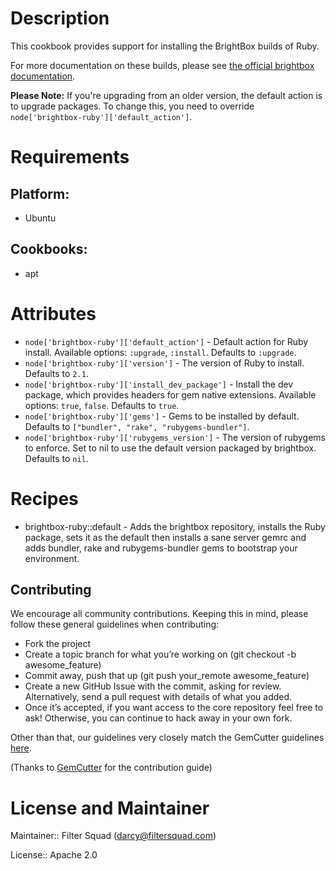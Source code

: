# Description

This cookbook provides support for installing the BrightBox builds of Ruby.

For more documentation on these builds, please see [the official brightbox documentation](http://blog.brightbox.co.uk/posts/next-generation-ruby-packages-for-ubuntu).

**Please Note:** If you're upgrading from an older version, the default action is to upgrade packages. To change this, you need to override `node['brightbox-ruby']['default_action']`.

# Requirements

## Platform:

* Ubuntu

## Cookbooks:

* apt

# Attributes

* `node['brightbox-ruby']['default_action']` - Default action for Ruby install. Available options: `:upgrade`, `:install`. Defaults to `:upgrade`.
* `node['brightbox-ruby']['version']` - The version of Ruby to install. Defaults to `2.1`.
* `node['brightbox-ruby']['install_dev_package']` - Install the dev package, which provides headers for gem native extensions. Available options: `true`, `false`. Defaults to `true`.
* `node['brightbox-ruby']['gems']` - Gems to be installed by default. Defaults to `["bundler", "rake", "rubygems-bundler"]`.
* `node['brightbox-ruby']['rubygems_version']` - The version of rubygems to enforce. Set to nil to use the default version packaged by brightbox. Defaults to `nil`.

# Recipes

* brightbox-ruby::default - Adds the brightbox repository, installs the Ruby package, sets it as the default then installs a sane server gemrc and adds bundler, rake and rubygems-bundler gems to bootstrap your environment.

## Contributing

We encourage all community contributions. Keeping this in mind, please follow these general guidelines when contributing:

* Fork the project
* Create a topic branch for what you’re working on (git checkout -b awesome_feature)
* Commit away, push that up (git push your\_remote awesome\_feature)
* Create a new GitHub Issue with the commit, asking for review. Alternatively, send a pull request with details of what you added.
* Once it’s accepted, if you want access to the core repository feel free to ask! Otherwise, you can continue to hack away in your own fork.

Other than that, our guidelines very closely match the GemCutter guidelines [here](http://wiki.github.com/qrush/gemcutter/contribution-guidelines).

(Thanks to [GemCutter](http://wiki.github.com/qrush/gemcutter/) for the contribution guide)


# License and Maintainer

Maintainer:: Filter Squad (<darcy@filtersquad.com>)

License:: Apache 2.0
